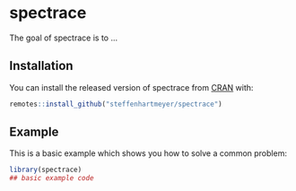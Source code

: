
# spectrace

<!-- badges: start -->
<!-- badges: end -->

The goal of spectrace is to ...

## Installation

You can install the released version of spectrace from [CRAN](https://CRAN.R-project.org) with:

``` r
remotes::install_github("steffenhartmeyer/spectrace")
```

## Example

This is a basic example which shows you how to solve a common problem:

``` r
library(spectrace)
## basic example code
```

